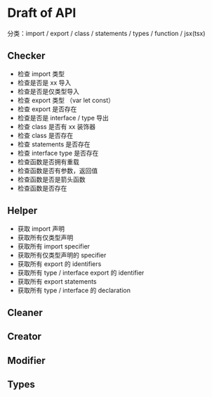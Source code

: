 # Draft of API

分类：import / export / class / statements / types / function / jsx(tsx)

## Checker

- 检查 import 类型
- 检查是否是 xx 导入
- 检查是否是仅类型导入
- 检查 export 类型 （var let const）
- 检查 export 是否存在
- 检查是否是 interface / type 导出
- 检查 class 是否有 xx 装饰器
- 检查 class 是否存在
- 检查 statements 是否存在
- 检查 interface type 是否存在
- 检查函数是否拥有重载
- 检查函数是否有参数，返回值
- 检查函数是否是箭头函数
- 检查函数是否存在

## Helper

- 获取 import 声明
- 获取所有仅类型声明
- 获取所有 import specifier
- 获取所有仅类型声明的 specifier
- 获取所有 export 的 identifiers
- 获取所有 type / interface export 的 identifier
- 获取所有 export statements
- 获取所有 type / interface 的 declaration

## Cleaner

## Creator

## Modifier

## Types
